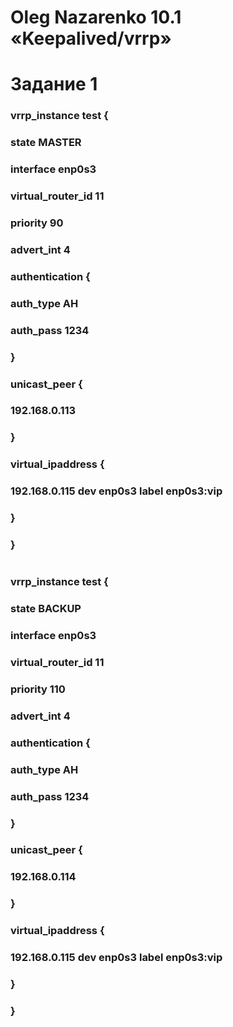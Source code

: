 # Oleg Nazarenko 10.1 «Keepalived/vrrp»

# Задание 1
                                                                            
### vrrp_instance test {
### state MASTER
### interface enp0s3
### virtual_router_id 11
### priority 90
### advert_int 4
### authentication {
### auth_type AH
### auth_pass 1234
### }
### unicast_peer {
### 192.168.0.113
### }
### virtual_ipaddress {
### 192.168.0.115  dev enp0s3 label enp0s3:vip
### }
### }
#
### vrrp_instance test {
### state BACKUP
### interface enp0s3
### virtual_router_id 11
### priority 110
### advert_int 4
### authentication {
### auth_type AH
### auth_pass 1234
### }
### unicast_peer {
### 192.168.0.114
### }
### virtual_ipaddress {
### 192.168.0.115  dev enp0s3 label enp0s3:vip
### }
### }



